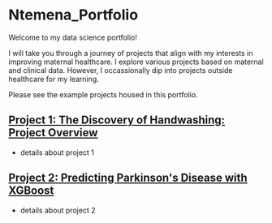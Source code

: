 # Ntemena_Portfolio

Welcome to my data science portfolio! 

I will take you through a journey of projects that align with my interests in improving maternal healthcare. I explore various projects based on maternal and clinical data. However, I occassionally dip into projects outside healthcare for my learning. 

Please see the example projects housed in this portfolio.

## [Project 1: The Discovery of Handwashing: Project Overview](https://github.com/Temi202/Data_Science_Portfolio)
* details about project 1


## [Project 2: Predicting Parkinson's Disease with XGBoost](https://github.com/Temi202/Data_Science_Portfolio)
* details about project 2

